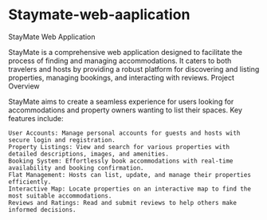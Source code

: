 # Staymate-web-aaplication
StayMate Web Application

StayMate is a comprehensive web application designed to facilitate the process of finding and managing accommodations. It caters to both travelers and hosts by providing a robust platform for discovering and listing properties, managing bookings, and interacting with reviews.
Project Overview

StayMate aims to create a seamless experience for users looking for accommodations and property owners wanting to list their spaces. Key features include:

    User Accounts: Manage personal accounts for guests and hosts with secure login and registration.
    Property Listings: View and search for various properties with detailed descriptions, images, and amenities.
    Booking System: Effortlessly book accommodations with real-time availability and booking confirmation.
    Flat Management: Hosts can list, update, and manage their properties efficiently.
    Interactive Map: Locate properties on an interactive map to find the most suitable accommodations.
    Reviews and Ratings: Read and submit reviews to help others make informed decisions.

